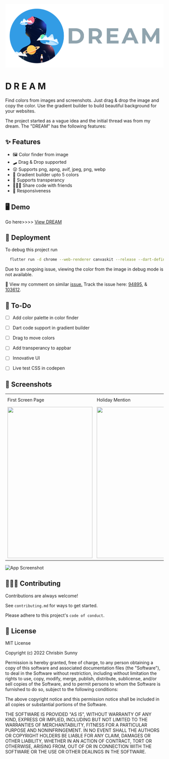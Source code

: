 ![Dream Logo](docs\dreamLogo.png)


# D R E A M

Find colors from images and screenshots. Just drag & drop the image and copy the color. 
Use the gradient builder to build beautiful background for your websites. 
 
The project started as a vague idea and the initial thread was from my dream. 
The "DREAM" has the following features:
## ✨ Features

- 🖼️ Color finder from image
- 🛹 Drag & Drop supported
- 😲 Supports png, apng, avif, jpeg, png, webp
- 🎨 Gradient builder upto 5 colors
- 🧊 Supports transperancy
- 🧑🏻‍💻 Share code with friends
- 📱 Responsiveness



## 🖥️ Demo

Go here>>>> [View DREAM](https://chrisbinsunny.github.io/dream)
## 🚀 Deployment

To debug this project run

```bash
  flutter run -d chrome --web-renderer canvaskit --release --dart-define=BROWSER_IMAGE_DECODING_ENABLED=false
```

Due to an ongoing issue, viewing the color from the image in debug mode is not available. 

🚨 View my comment on similar [issue.](https://github.com/flutter/flutter/issues/52609#issuecomment-1283735805)
Track the issue here: [94895](https://github.com/flutter/flutter/issues/94895), & [103612](https://github.com/flutter/flutter/issues/103612).

## 🔰 To-Do

- [  ] Add color palette in color finder
- [  ] Dart code support in gradient builder
- [  ] Drag to move colors
- [  ] Add transperancy to appbar
- [  ] Innovative UI
- [  ] Live test CSS in codepen




## 📸 Screenshots

<table>
  <tr>
    <td>First Screen Page</td>
     <td>Holiday Mention</td>
     <td>Present day in purple and selected day in pink</td>
  </tr>
  <tr>
    <td><img src="screenshots/Screenshot_1582745092.png" width=270 height=480></td>
    <td><img src="screenshots/Screenshot_1582745125.png" width=270 height=480></td>
    <td><img src="screenshots/Screenshot_1582745139.png" width=270 height=480></td>
  </tr>
 </table>

![App Screenshot](https://via.placeholder.com/468x300?text=App+Screenshot+Here)

## 👩🏻‍💻 Contributing

Contributions are always welcome!

See `contributing.md` for ways to get started.

Please adhere to this project's `code of conduct`.


## 🔐 License

MIT License

Copyright (c) 2022 Chrisbin Sunny

Permission is hereby granted, free of charge, to any person obtaining a copy
of this software and associated documentation files (the "Software"), to deal
in the Software without restriction, including without limitation the rights
to use, copy, modify, merge, publish, distribute, sublicense, and/or sell
copies of the Software, and to permit persons to whom the Software is
furnished to do so, subject to the following conditions:

The above copyright notice and this permission notice shall be included in all
copies or substantial portions of the Software.

THE SOFTWARE IS PROVIDED "AS IS", WITHOUT WARRANTY OF ANY KIND, EXPRESS OR
IMPLIED, INCLUDING BUT NOT LIMITED TO THE WARRANTIES OF MERCHANTABILITY,
FITNESS FOR A PARTICULAR PURPOSE AND NONINFRINGEMENT. IN NO EVENT SHALL THE
AUTHORS OR COPYRIGHT HOLDERS BE LIABLE FOR ANY CLAIM, DAMAGES OR OTHER
LIABILITY, WHETHER IN AN ACTION OF CONTRACT, TORT OR OTHERWISE, ARISING FROM,
OUT OF OR IN CONNECTION WITH THE SOFTWARE OR THE USE OR OTHER DEALINGS IN THE
SOFTWARE.

